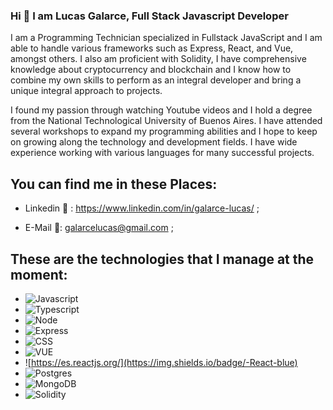 ### Hi 👋 I am Lucas Galarce, Full Stack Javascript Developer

I am a Programming Technician specialized in Fullstack JavaScript and I am able to handle various frameworks such as Express, React, and Vue, amongst others. I also am proficient with Solidity, I have comprehensive knowledge about cryptocurrency and blockchain and I know how to combine my own skills to perform as an integral developer and bring a unique integral approach to projects.

I found my passion through watching Youtube videos and I hold a degree from the National Technological University of Buenos Aires. I have attended several workshops to expand my programming abilities and I hope to keep on growing along the technology and development fields. I have wide experience working with various languages for many successful projects.

  ## You can find me in these Places:

- Linkedin 🔗 : https://www.linkedin.com/in/galarce-lucas/ ;
    
- E-Mail 📧: galarcelucas@gmail.com ;
  
## These are the technologies that I manage at the moment: 

  - ![Javascript](https://img.shields.io/badge/-Javascript-yellow)
  - ![Typescript](https://img.shields.io/badge/-Typescript-green)
  - ![Node](https://img.shields.io/badge/-Node-green)
  - ![Express](https://img.shields.io/badge/-Express-blue)
  - ![CSS](https://img.shields.io/badge/-CSS-yellowgreen)
  - ![VUE](https://img.shields.io/badge/-Vue-green)
  - ![https://es.reactjs.org/](https://img.shields.io/badge/-React-blue)
  - ![Postgres](https://img.shields.io/badge/-Postgres-green)
  - ![MongoDB](https://img.shields.io/badge/-MongoDB-lightgrey)
  - ![Solidity](https://img.shields.io/badge/-Solidity-red)
